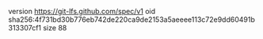 version https://git-lfs.github.com/spec/v1
oid sha256:4f731bd30b776eb742de220ca9de2153a5aeeee113c72e9dd60491b313307cf1
size 88
